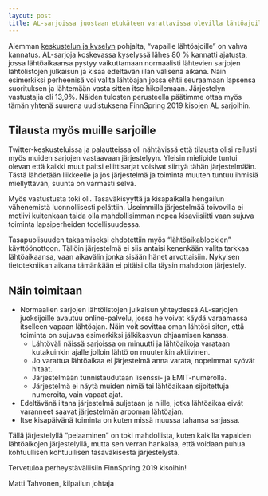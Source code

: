 ```yaml
---
layout: post
title: AL-sarjoissa juostaan etukäteen varattavissa olevilla lähtöajoilla
---
```


Aiemman [keskustelun ja kyselyn](https://finnspring2019.eu/2019-03-20-vapaiden-lahtoaikojen-kysely/) pohjalta, “vapaille lähtöajoille” on vahva kannatus. AL-sarjoja koskevassa kyselyssä lähes 80 % kannatti ajatusta, jossa lähtöaikaansa pystyy vaikuttamaan normaalisti lähtevien sarjojen lähtölistojen julkaisun ja kisaa edeltävän illan välisenä aikana. Näin esimerkiksi perheenisä voi valita lähtöajan jossa ehtii seuraamaan lapsensa suorituksen ja lähtemään vasta sitten itse hikoilemaan. Järjestelyn vastustajia oli 13,9%. Näiden tulosten perusteella päätimme ottaa myös tämän yhtenä suurena uudistuksena FinnSpring 2019 kisojen AL sarjoihin.

## Tilausta myös muille sarjoille

Twitter-keskusteluissa ja palautteissa oli nähtävissä että tilausta olisi reilusti myös muiden sarjojen vastaavaan järjestelyyn. Yleisin mielipide tuntui olevan että kaikki muut paitsi eliittisarjat voisivat siirtyä tähän järjestelmään. Tästä lähdetään liikkeelle ja jos järjestelmä ja toiminta muuten tuntuu ihmisiä miellyttävän, suunta on varmasti selvä.

Myös vastustusta toki oli. Tasaväkisyyttä ja kisapaikalla hengailun vähenemistä luonnollisesti pelättiin. Useimmilla järjestelmää toivovilla ei motiivi kuitenkaan taida olla mahdollisimman nopea kisaviisiitti vaan sujuva toiminta lapsiperheiden todellisuudessa.

Tasapuolisuuden takaamiseksi ehdotettiin myös “lähtöaikablockien” käyttöönottoon. Tällöin järjestelmä ei siis antaisi kenenkään valita tarkkaa lähtöaikaansa, vaan aikavälin jonka sisään hänet arvottaisiin. Nykyisen tietotekniikan aikana tämänkään ei pitäisi olla täysin mahdoton järjestely.

## Näin toimitaan

* Normaalien sarjojen lähtölistojen julkaisun yhteydessä AL-sarjojen juoksijoille avautuu online-palvelu, jossa he voivat käydä varaamassa itselleen vapaan lähtöajan. Näin voit sovittaa oman lähtösi siten, että toiminta on sujuvaa esimerkiksi jälkikasvun ohjaamisen kanssa.
   * Lähtöväli näissä sarjoissa on minuutti ja lähtöaikoja varataan kutakuinkin ajalle jolloin lähtö on muutenkin aktiivinen. 
   * Jo varattua lähtöaikaa ei järjestelmä anna varata, nopeimmat syövät hitaat.
   * Järjestelmään tunnistaudutaan lisenssi- ja EMIT-numerolla.
   * Järjestelmä ei näytä muiden nimiä tai lähtöaikaan sijoitettuja numeroita, vain vapaat ajat.
* Edeltävänä iltana järjestelmä suljetaan ja niille, jotka lähtöaikaa eivät varanneet saavat järjestelmän arpoman lähtöajan.
* Itse kisapäivänä toiminta on kuten missä muussa tahansa sarjassa.

Tällä järjestelyllä “pelaaminen” on toki mahdollista, kuten kaikilla vapaiden lähtöaikojen järjestelyllä, mutta sen verran hankalaa, että voidaan puhua kohtuullisen kohtuullisen tasaväkisestä järjestelystä. 

Tervetuloa perheystävällisiin FinnSpring 2019 kisoihin!

Matti Tahvonen, kilpailun johtaja

